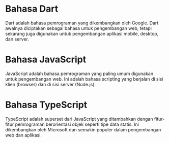 # Bahasa Dart
Dart adalah bahasa pemrograman yang dikembangkan oleh Google. Dart awalnya diciptakan sebagai bahasa untuk pengembangan web, tetapi sekarang juga digunakan untuk pengembangan aplikasi mobile, desktop, dan server.

# Bahasa JavaScript
JavaScript adalah bahasa pemrograman yang paling umum digunakan untuk pengembangan web. Ini adalah bahasa scripting yang berjalan di sisi klien (browser) dan di sisi server (Node.js).

# Bahasa TypeScript
TypeScript adalah superset dari JavaScript yang ditambahkan dengan fitur-fitur pemrograman berorientasi objek seperti tipe data statis. Ini dikembangkan oleh Microsoft dan semakin populer dalam pengembangan web dan aplikasi.